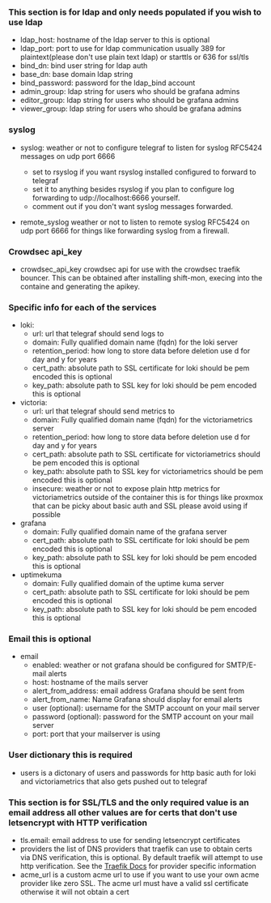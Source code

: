 ### This section is for ldap and only needs populated if you wish to use ldap
* ldap_host: hostname of the ldap server to this is optional
* ldap_port: port to use for ldap communication usually 389 for plaintext(please don't use plain text ldap) or starttls or 636 for ssl/tls
* bind_dn: bind user string for ldap auth
* base_dn: base domain ldap string
* bind_password: password for the ldap_bind account
* admin_group: ldap string for users who should be grafana admins
* editor_group: ldap string for users who should be grafana admins
* viewer_group: ldap string for users who should be grafana admins


### syslog
* syslog: weather or not to configure telegraf to listen for syslog RFC5424 messages on udp port 6666
  * set to rsyslog if you want rsyslog installed configured to forward to telegraf 
  * set it to anything besides rsyslog if you plan to configure log forwarding to udp://localhost:6666 yourself.
  * comment out if you don't want syslog messages forwarded.

* remote_syslog weather or not to listen to remote syslog RFC5424 on udp port 6666 for things like forwarding syslog from a firewall.

### Crowdsec api_key
* crowdsec_api_key crowdsec api for use with the crowdsec traefik bouncer. This can be obtained after installing shift-mon, execing into the containe and generating the apikey. 

### Specific info for each of the services 
* loki:
  * url: url that telegraf should send logs to
  * domain: Fully qualified domain name (fqdn) for the loki server
  * retention_period: how long to store data before deletion use d for day and y for years
  * cert_path:  absolute path to SSL certificate for loki should be pem encoded this is optional
  * key_path:  absolute path to SSL key for loki should be pem encoded this is optional
* victoria:
  * url: url that telegraf should send metrics to
  * domain: Fully qualified domain name (fqdn) for the victoriametrics server
  * retention_period: how long to store data before deletion use d for day and y for years
  * cert_path:  absolute path to SSL certificate for victoriametrics should be pem encoded this is optional
  * key_path:  absolute path to SSL key for victoriametrics should be pem encoded this is optional
  * insecure: weather or not to expose plain http metrics for victoriametrics outside of the container this is for things like proxmox that can be picky about basic auth and SSL please avoid using if possible
* grafana
  * domain: Fully qualified domain name of the grafana server
  * cert_path:  absolute path to SSL certificate for loki should be pem encoded this is optional
  * key_path:  absolute path to SSL key for loki should be pem encoded this is optional
* uptimekuma
  * domain: Fully qualified domain of the uptime kuma server
  * cert_path:  absolute path to SSL certificate for loki should be pem encoded this is optional
  * key_path:  absolute path to SSL key for loki should be pem encoded this is optional

### Email this is optional
* email
  * enabled: weather or not grafana should be configured for SMTP/E-mail alerts
  * host: hostname of the mails server
  * alert_from_address: email address Grafana should be sent from
  * alert_from_name: Name Grafana should display for email alerts
  * user (optional): username for the SMTP account on your mail server
  * password (optional):  password for the SMTP account on your mail server
  * port: port that your mailserver is using

### User dictionary this is required
* users is a dictonary of users and passwords for http basic auth for loki and victoriametrics that also gets pushed out to telegraf

### This section is for SSL/TLS and the only required value is an email address all other values are for certs that don't use letsencrypt with HTTP verification
* tls.email: email address to use for sending letsencrypt certificates
* providers the list of DNS providers that traefik can use to obtain certs via DNS verification, this is optional. By default traefik will attempt to use http verification. See the [Traefik Docs](https://doc.traefik.io/traefik/https/acme/#providers) for provider specific information
* acme_url is a custom acme url to use if you want to use your own acme provider like zero SSL. The acme url must have a valid ssl certificate otherwise it will not obtain a cert